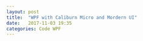 ```yaml
---
layout: post
title:  "WPF with Caliburn Micro and Mordern UI"
date:   2017-11-03 19:35
categories: Code WPF
---
```


